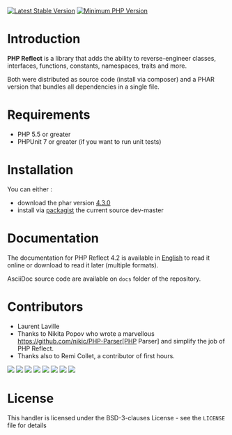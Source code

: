 [![Latest Stable Version](https://img.shields.io/packagist/v/bartlett/php-reflect.svg?style=flat-square)](https://packagist.org/packages/bartlett/php-reflect)
[![Minimum PHP Version](https://img.shields.io/badge/php-%3E%3D%205.5-8892BF.svg?style=flat-square)](https://php.net/)

# Introduction

**PHP Reflect** is a library that
adds the ability to reverse-engineer classes, interfaces, functions, constants, namespaces, traits and more.

Both were distributed as source code (install via composer) and a PHAR version
that bundles all dependencies in a single file.

# Requirements

* PHP 5.5 or greater
* PHPUnit 7 or greater (if you want to run unit tests)

# Installation

You can either :

* download the phar version [4.3.0](http://bartlett.laurent-laville.org/get/phpreflect-4.3.0.phar)
* install via [packagist](https://packagist.org/packages/bartlett/php-reflect/) the current source dev-master

# Documentation

The documentation for PHP Reflect 4.2 is available
in [English](http://php5.laurent-laville.org/reflect/manual/4.2/en/)
to read it online or download to read it later (multiple formats).

AsciiDoc source code are available on `docs` folder of the repository.

# Contributors

* Laurent Laville
* Thanks to Nikita Popov who wrote a marvellous https://github.com/nikic/PHP-Parser[PHP Parser] and simplify the job of PHP Reflect.
* Thanks also to Remi Collet, a contributor of first hours.

[![](https://sourcerer.io/fame/llaville/llaville/php-reflect/images/0)](https://sourcerer.io/fame/llaville/llaville/php-reflect/links/0)
[![](https://sourcerer.io/fame/llaville/llaville/php-reflect/images/1)](https://sourcerer.io/fame/llaville/llaville/php-reflect/links/1)
[![](https://sourcerer.io/fame/llaville/llaville/php-reflect/images/2)](https://sourcerer.io/fame/llaville/llaville/php-reflect/links/2)
[![](https://sourcerer.io/fame/llaville/llaville/php-reflect/images/3)](https://sourcerer.io/fame/llaville/llaville/php-reflect/links/3)
[![](https://sourcerer.io/fame/llaville/llaville/php-reflect/images/4)](https://sourcerer.io/fame/llaville/llaville/php-reflect/links/4)
[![](https://sourcerer.io/fame/llaville/llaville/php-reflect/images/5)](https://sourcerer.io/fame/llaville/llaville/php-reflect/links/5)
[![](https://sourcerer.io/fame/llaville/llaville/php-reflect/images/6)](https://sourcerer.io/fame/llaville/llaville/php-reflect/links/6)
[![](https://sourcerer.io/fame/llaville/llaville/php-reflect/images/7)](https://sourcerer.io/fame/llaville/llaville/php-reflect/links/7)

# License

This handler is licensed under the BSD-3-clauses License - see the `LICENSE` file for details

